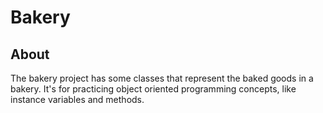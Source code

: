 # Bakery

## About

The bakery project has some classes that represent the baked goods in a bakery. It's for practicing object oriented programming concepts, like instance variables and methods.